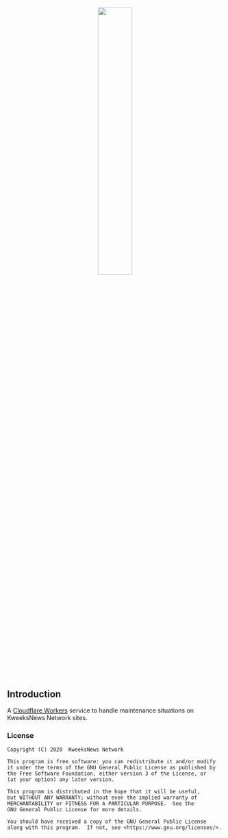 # <p align="center"><img width="40%" src="https://network.kweeksnews.com/assets/images/kweeksnet.svg"></p>

## Introduction

A [Cloudflare Workers](https://workers.cloudflare.com/) service to handle maintenance situations on KweeksNews Network sites.

### License

```
Copyright (C) 2020  KweeksNews Network

This program is free software: you can redistribute it and/or modify
it under the terms of the GNU General Public License as published by
the Free Software Foundation, either version 3 of the License, or
(at your option) any later version.

This program is distributed in the hope that it will be useful,
but WITHOUT ANY WARRANTY; without even the implied warranty of
MERCHANTABILITY or FITNESS FOR A PARTICULAR PURPOSE.  See the
GNU General Public License for more details.

You should have received a copy of the GNU General Public License
along with this program.  If not, see <https://www.gnu.org/licenses/>.
```
